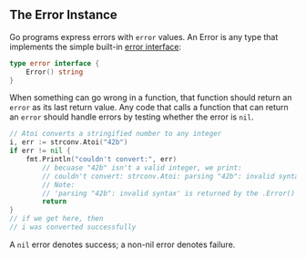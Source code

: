 ## The Error Instance

Go programs express errors with `error` values. An Error is any type that
implements the simple built-in [error interface](https://go.dev/blog/error-handling-and-go):

```go
type error interface {
    Error() string
}
```

When something can go wrong in a function, that function should return an `error` as its last return value. Any code that calls a function that can return an `error` should handle errors by testing whether the error is `nil`.

```go
// Atoi converts a stringified number to any integer
i, err := strconv.Atoi("42b")
if err != nil {
    fmt.Println("couldn't convert:", err)
        // becuase "42b" isn't a valid integer, we print:
        // couldn't convert: strconv.Atoi: parsing "42b": invalid syntax
        // Note:
        // 'parsing "42b": invalid syntax' is returned by the .Error() method
        return
}
// if we get here, then
// i was converted successfully
```

A `nil` error denotes success; a non-nil error denotes failure.
